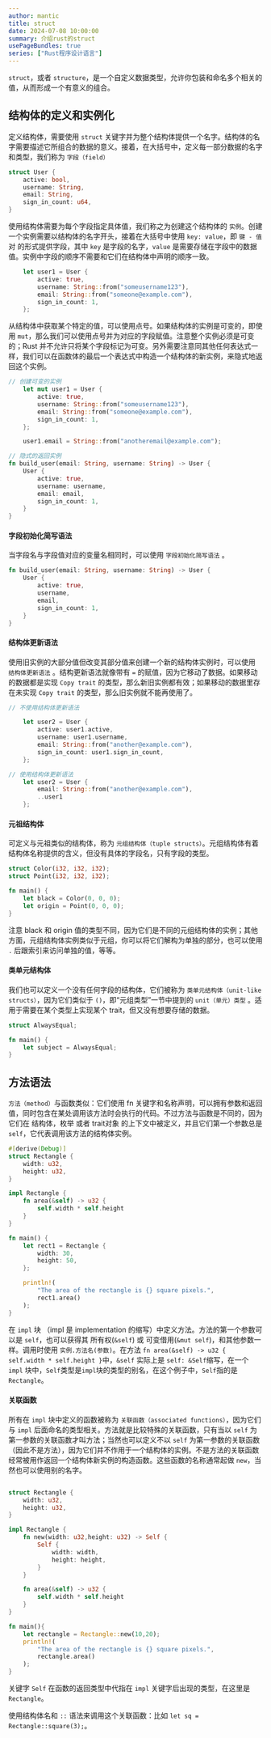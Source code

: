 ```yaml
---
author: mantic
title: struct
date: 2024-07-08 10:00:00
summary: 介绍rust的struct
usePageBundles: true
series: ["Rust程序设计语言"]
---
```


`struct`，或者 `structure`，是一个自定义数据类型，允许你包装和命名多个相关的值，从而形成一个有意义的组合。

## 结构体的定义和实例化

定义结构体，需要使用 `struct` 关键字并为整个结构体提供一个名字。结构体的名字需要描述它所组合的数据的意义。接着，在大括号中，定义每一部分数据的名字和类型，我们称为 `字段（field）`

```rust
struct User {
    active: bool,
    username: String,
    email: String,
    sign_in_count: u64,
}
```

使用结构体需要为每个字段指定具体值，我们称之为创建这个结构体的 `实例`。创建一个实例需要以结构体的名字开头，接着在大括号中使用 `key: value`，即 `键 - 值`对 的形式提供字段，其中 `key` 是字段的名字，`value` 是需要存储在字段中的数据值。实例中字段的顺序不需要和它们在结构体中声明的顺序一致。

```rust
    let user1 = User {
        active: true,
        username: String::from("someusername123"),
        email: String::from("someone@example.com"),
        sign_in_count: 1,
    };
```

从结构体中获取某个特定的值，可以使用点号。如果结构体的实例是可变的，即使用 `mut`，那么我们可以使用点号并为对应的字段赋值。注意整个实例必须是可变的；Rust 并不允许只将某个字段标记为可变。另外需要注意同其他任何表达式一样，我们可以在函数体的最后一个表达式中构造一个结构体的新实例，来隐式地返回这个实例。

```rust
// 创建可变的实例
    let mut user1 = User {
        active: true,
        username: String::from("someusername123"),
        email: String::from("someone@example.com"),
        sign_in_count: 1,
    };

    user1.email = String::from("anotheremail@example.com");

// 隐式的返回实例
fn build_user(email: String, username: String) -> User {
    User {
        active: true,
        username: username,
        email: email,
        sign_in_count: 1,
    }
}
```

#### 字段初始化简写语法

当字段名与字段值对应的变量名相同时，可以使用 `字段初始化简写语法` 。

```rust
fn build_user(email: String, username: String) -> User {
    User {
        active: true,
        username,
        email,
        sign_in_count: 1,
    }
}
```

#### 结构体更新语法

使用旧实例的大部分值但改变其部分值来创建一个新的结构体实例时，可以使用 `结构体更新语法` 。结构更新语法就像带有 `=` 的赋值，因为它移动了数据。如果移动的数据都是实现 `Copy trait` 的类型，那么新旧实例都有效；如果移动的数据里存在未实现 `Copy trait` 的类型，那么旧实例就不能再使用了。

```rust
// 不使用结构体更新语法

    let user2 = User {
        active: user1.active,
        username: user1.username,
        email: String::from("another@example.com"),
        sign_in_count: user1.sign_in_count,
    };

// 使用结构体更新语法
    let user2 = User {
        email: String::from("another@example.com"),
        ..user1
    };
```

####  元祖结构体

可定义与元祖类似的结构体，称为 `元组结构体（tuple structs）`。元组结构体有着结构体名称提供的含义，但没有具体的字段名，只有字段的类型。

```rust
struct Color(i32, i32, i32);
struct Point(i32, i32, i32);

fn main() {
    let black = Color(0, 0, 0);
    let origin = Point(0, 0, 0);
}
```

注意 black 和 origin 值的类型不同，因为它们是不同的元组结构体的实例；其他方面，元组结构体实例类似于元组，你可以将它们解构为单独的部分，也可以使用 `.` 后跟索引来访问单独的值，等等。

#### 类单元结构体

我们也可以定义一个没有任何字段的结构体，它们被称为 `类单元结构体（unit-like structs）`，因为它们类似于 `()`，即“元组类型”一节中提到的 `unit（单元）类型` 。适用于需要在某个类型上实现某个 trait，但又没有想要存储的数据。

```rust
struct AlwaysEqual;

fn main() {
    let subject = AlwaysEqual;
}
```

## 方法语法

`方法（method）`与函数类似：它们使用 fn 关键字和名称声明，可以拥有参数和返回值，同时包含在某处调用该方法时会执行的代码。不过方法与函数是不同的，因为它们在 结构体，枚举 或者 trait对象 的上下文中被定义，并且它们第一个参数总是 `self`，它代表调用该方法的结构体实例。

```rust
#[derive(Debug)]
struct Rectangle {
    width: u32,
    height: u32,
}

impl Rectangle {
    fn area(&self) -> u32 {
        self.width * self.height
    }
}

fn main() {
    let rect1 = Rectangle {
        width: 30,
        height: 50,
    };

    println!(
        "The area of the rectangle is {} square pixels.",
        rect1.area()
    );
}
```

在 `impl` 块 （impl 是 implementation 的缩写）中定义方法。方法的第一个参数可以是 `self`，也可以获得其 所有权(`&self`) 或 可变借用(`&mut self`)，和其他参数一样。调用时使用 `实例.方法名(参数)`。在方法 `fn area(&self) -> u32 { self.width * self.height }`中，`&self` 实际上是 `self: &Self`缩写，在一个 `impl` 块中，`Self`类型是`impl`块的类型的别名，在这个例子中，`Self`指的是`Rectangle`。

#### 关联函数

所有在 `impl` 块中定义的函数被称为 `关联函数（associated functions）`，因为它们与 `impl` 后面命名的类型相关。方法就是比较特殊的关联函数，只有当以 `self` 为第一参数的关联函数才叫方法；当然也可以定义不以 `self` 为第一参数的关联函数（因此不是方法），因为它们并不作用于一个结构体的实例。不是方法的关联函数经常被用作返回一个结构体新实例的构造函数。这些函数的名称通常起做 `new`，当然也可以使用别的名字。

```rust

struct Rectangle {
    width: u32,
    height: u32,
}

impl Rectangle {
    fn new(width: u32,height: u32) -> Self {
        Self {
            width: width,
            height: height,
        }
    }

    fn area(&self) -> u32 {
        self.width * self.height
    }
}

fn main(){
    let rectangle = Rectangle::new(10,20);
    println!(
        "The area of the rectangle is {} square pixels.",
        rectangle.area()
    );
}

```

关键字 `Self` 在函数的返回类型中代指在 `impl` 关键字后出现的类型，在这里是 `Rectangle`。

使用结构体名和 `::` 语法来调用这个关联函数：比如 `let sq = Rectangle::square(3);`。